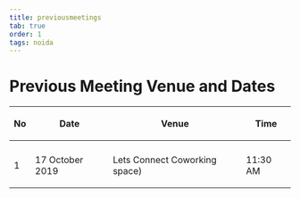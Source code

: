 ```yaml
---
title: previousmeetings
tab: true
order: 1
tags: noida
---
```


# **Previous Meeting Venue and Dates**

<table>
<thead>
<tr class="header">
<th><p>No</p></th>
<th><p>Date</p></th>
<th><p>Venue</p></th>
<th><p>Time</p></th>
</tr>
</thead>
<tbody>
<tr class="odd">
<td></td>
<td></td>
<td></td>
<td></td>
</tr>
<tr class="even">
<td><p>1</p></td>
<td><p>17 October  2019</p></td>
<td><p>Lets Connect Coworking space)</p></td>
<td><p>11:30 AM</p></td>
</tr>
